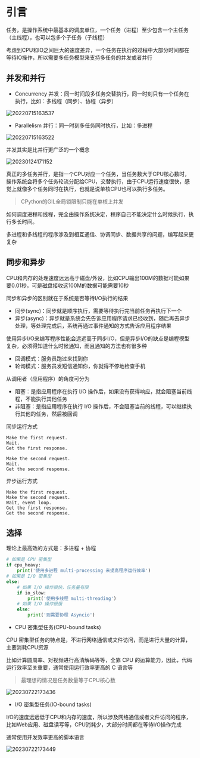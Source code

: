 # 引言

任务，是操作系统中最基本的调度单位，一个任务（进程）至少包含一个主任务（主线程），也可以包多个子任务（子线程）

考虑到CPU和IO之间巨大的速度差异，一个任务在执行的过程中大部分时间都在等待IO操作，所以需要多任务模型来支持多任务的并发或者并行

## 并发和并行

- Concurrency 并发：同一时间段多任务交替执行，同一时刻只有一个任务在执行，比如：多线程（同步）、协程（异步）

![20220715163537](http://image.zuoright.com/20220715163537.png)

- Parallelism 并行：同一时刻多任务同时执行，比如：多进程

![20220715163522](http://image.zuoright.com/20220715163522.png)

并发其实是比并行更广泛的一个概念

![20230124171152](http://image.zuoright.com/20230124171152.png)

真正的多任务并行，是指一个CPU对应一个任务，当任务数大于CPU核心数时，操作系统会将多个任务轮流分配给CPU，交替执行，由于CPU运行速度很快，感觉上就像多个任务同时在执行，也就是说单核CPU也可以执行多任务。

> CPython的GIL全局锁限制只能在单核上并发

如何调度进程和线程，完全由操作系统决定，程序自己不能决定什么时候执行，执行多长时间。

多进程和多线程的程序涉及到相互通信、协调同步、数据共享的问题，编写起来更复杂

## 同步和异步

CPU和内存的处理速度远远高于磁盘/外设，比如CPU输出100M的数据可能如果要0.01秒，可是磁盘接收这100M的数据可能需要10秒

同步和异步的区别就在于系统是否等待I/O执行的结果

- 同步(sync)：同步就是顺序执行，需要等待执行完当前任务再执行下一个
- 异步(async)：异步就是系统会先告诉应用程序请求已经收到，随后再去异步处理，等处理完成后，系统再通过事件通知的方式告诉应用程序结果

使用异步I/O来编写程序性能会远远高于同步I/O，但是异步I/O的缺点是编程模型复杂，必须得知道什么时候通知，而且通知的方法也有很多种

- 回调模式：服务员跑过来找到你
- 轮询模式：服务员发短信通知你，你就得不停地检查手机

从调用者（应用程序）的角度可分为

- 阻塞：是指应用程序在执行 I/O 操作后，如果没有获得响应，就会阻塞当前线程，不能执行其他任务
- 非阻塞：是指应用程序在执行 I/O 操作后，不会阻塞当前的线程，可以继续执行其他的任务，然后被回调

同步运行方式

```text
Make the first request.
Wait.
Get the first response.

Make the second request.
Wait.
Get the second response.
```

异步运行方式

```text
Make the first request.
Make the second request.
Wait, event loop.
Get the first response.
Get the second response.
```

## 选择

理论上最高效的方式是：多进程 + 协程

```python
# 如果是 CPU 密集型
if cpu_heavy:
    print('使用多进程 multi-processing 来提高程序运行效率')
# 如果是 I/O 密集型
else:
    # 如果 I/O 操作很快，任务量有限
    if io_slow:
        print('使用多线程 multi-threading')
    # 如果 I/O 操作很慢
    else:
        print('则需要协程 Asyncio')
```

- CPU 密集型任务(CPU-bound tasks)

CPU 密集型任务的特点是，不进行网络通信或文件访问，而是进行大量的计算，主要消耗CPU资源

比如计算圆周率、对视频进行高清解码等等，全靠 CPU 的运算能力，因此，代码运行效率至关重要，通常使用运行效率更高的 C 语言等

> 最理想的情况是任务数量等于CPU核心数

![20230722173436](https://image.zuoright.com/20230722173436.png)

- I/O 密集型任务(IO-bound tasks)

I/O的速度远远低于CPU和内存的速度，所以涉及网络通信或者文件访问的程序，比如Web应用、磁盘读写等，CPU消耗少，大部分时间都在等待I/O操作完成

通常使用开发效率更高的脚本语言

![20230722173449](https://image.zuoright.com/20230722173449.png)
